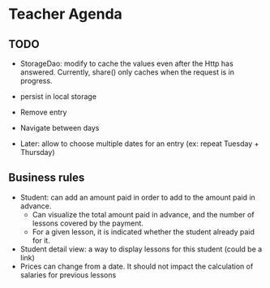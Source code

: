 # Teacher Agenda

## TODO

- StorageDao: modify to cache the values even after the Http has answered. Currently, share() only caches when the request is in progress.
- persist in local storage
- Remove entry
- Navigate between days

- Later: allow to choose multiple dates for an entry (ex: repeat Tuesday + Thursday)

## Business rules

- Student: can add an amount paid in order to add to the amount paid in advance.
    - Can visualize the total amount paid in advance, and the number of lessons covered by the payment.
    - For a given lesson, it is indicated whether the student already paid for it.
- Student detail view: a way to display lessons for this student (could be a link)
- Prices can change from a date. It should not impact the calculation of salaries for previous lessons
